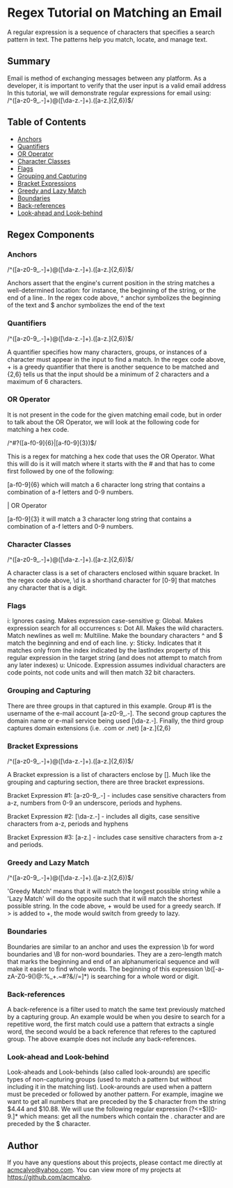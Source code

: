 # Regex Tutorial on Matching an Email

A regular expression is a sequence of characters that specifies a search pattern in text. The patterns help you match, locate, and manage text.

## Summary

Email is method of exchanging messages between any platform. As a developer, it is important to verify that the user input is a valid email address In this tutorial, we will demonstrate regular expressions for email using: 
/^([a-z0-9_\.-]+)@([\da-z\.-]+)\.([a-z\.]{2,6})$/

## Table of Contents

- [Anchors](#anchors)
- [Quantifiers](#quantifiers)
- [OR Operator](#or-operator)
- [Character Classes](#character-classes)
- [Flags](#flags)
- [Grouping and Capturing](#grouping-and-capturing)
- [Bracket Expressions](#bracket-expressions)
- [Greedy and Lazy Match](#greedy-and-lazy-match)
- [Boundaries](#boundaries)
- [Back-references](#back-references)
- [Look-ahead and Look-behind](#look-ahead-and-look-behind)

## Regex Components

### Anchors
/^([a-z0-9_.-]+)@([\da-z.-]+).([a-z.]{2,6})$/ 

Anchors assert that the engine's current position in the string matches a well-determined location: for instance, the beginning of the string, or the end of a line.. In the regex code above, ^ anchor symbolizes the beginning of the text and $ anchor symbolizes the end of the text

### Quantifiers

/^([a-z0-9_.-]+)@([\da-z.-]+).([a-z.]{2,6})$/ 

A quantifier specifies how many characters, groups, or instances of a character must appear in the input to find a match. In the regex code above, + is a greedy quantifier that there is another sequence to be matched and {2,6} tells us that the input should be a minimum of 2 characters and a maximum of 6 characters.

### OR Operator

It is not present in the code for the given matching email code, but in order to talk about the OR Operator, we will look at the following code for matching a hex code.

/^#?([a-f0-9]{6}|[a-f0-9]{3})$/

This is a regex for matching a hex code that uses the OR Operator. What this will do is it will match where it starts with the # and that has to come first followed by one of the following:

[a-f0-9]{6} which will match a 6 character long string that contains a combination of a-f letters and 0-9 numbers.

| OR Operator

[a-f0-9]{3} it will match a 3 character long string that contains a combination of a-f letters and 0-9 numbers.

### Character Classes

/^([a-z0-9_.-]+)@([\da-z.-]+).([a-z.]{2,6})$/ 

A character class is a set of characters enclosed within square bracket. In the regex code above, \d is a shorthand character for [0-9] that matches any character that is a digit.

### Flags

i: Ignores casing. Makes expression case-sensitive
g: Global. Makes expression search for all occurrences
s: Dot All. Makes the wild characters. Match newlines as well
m: Multiline. Make the boundary characters ^ and $ match the beginning and end of each line.
y: Sticky. Indicates that it matches only from the index indicated by the lastIndex property of this regular expression in the target string (and does not attempt to match from any later indexes)
u: Unicode. Expression assumes individual characters are code points, not code units and will then match 32 bit characters.

### Grouping and Capturing
There are three groups in that captured in this example. Group #1 is the username of the e-mail account [a-z0-9_\.-]. The second group captures the domain name or e-mail service being used [\da-z\.-]. Finally, the third group captures domain extensions (i.e. .com or .net) [a-z\.]{2,6}

### Bracket Expressions

/^([a-z0-9_\.-]+)@([\da-z\.-]+).([a-z\.]{2,6})$/ 

A Bracket expression is a list of characters enclose by []. Much like the grouping and capturing section, there are three bracket expressions.

Bracket Expression #1: [a-z0-9_\.-] - includes case sensitive characters from a-z, numbers from 0-9 an underscore, periods and hyphens.

Bracket Expression #2: [\da-z\.-] - includes all digits, case sensitive characters from a-z, periods and hyphens

Bracket Expression #3: [a-z\.] - includes case sensitive characters from a-z and periods.

### Greedy and Lazy Match

/^([a-z0-9_.-]+)@([\da-z.-]+).([a-z.]{2,6})$/ 

'Greedy Match' means that it will match the longest possible string while a 'Lazy Match' will do the opposite such that it will match the shortest possible string. In the code above, + would be used for a greedy search. If > is added to +, the mode would switch from greedy to lazy.

### Boundaries

Boundaries are similar to an anchor and uses the expression \b for word boundaries and \B for non-word boundaries. They are a zero-length match that marks the beginning and end of an alphanumerical sequence and will make it easier to find whole words. The beginning of this expression \b([-a-zA-Z0-9()@:%_\+.~#?&//=]*) is searching for a whole word or digit.

### Back-references

A back-reference is a filter used to match the same text previously matched by a capturing group. An example would be when you desire to search for a repetitive word, the first match could use a pattern that extracts a single word, the second would be a back reference that referes to the captured group. The above example does not include any back-references.

### Look-ahead and Look-behind

 Look-aheads and Look-behinds  (also called look-arounds) are specific types of non-capturing groups (used to match a pattern but without including it in the matching list). Look-arounds are used when a pattern must be preceded or followed by another pattern. For example, imagine we want to get all numbers that are preceded by the $ character from the string $4.44 and $10.88. We will use the following regular expression (?<=\$)[0-9\.]* which means: get all the numbers which contain the . character and are preceded by the $ character. 

## Author

  If you have any questions about this projects, please contact me directly at acmcalvo@yahoo.com. 
  You can view more of my projects at https://github.com/acmcalvo. 